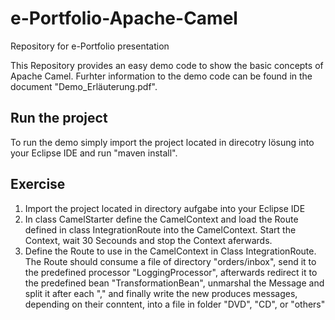 # e-Portfolio-Apache-Camel
Repository for e-Portfolio presentation

This Repository provides an easy demo code to show the basic concepts of Apache Camel.
Furhter information to the demo code can be found in the document "Demo_Erläuterung.pdf".

## Run the project
To run the demo simply import the project located in direcotry lösung into your Eclipse IDE and run "maven install".

## Exercise
1. Import the project located in directory aufgabe into your Eclipse IDE
2. In class CamelStarter define the CamelContext and load the Route defined in class IntegrationRoute into the CamelContext. Start the Context, wait 30 Secounds and stop the Context aferwards.
3. Define the Route to use in the CamelContext in Class IntegrationRoute.
  The Route should consume a file of directory "orders/inbox",
  send it to the predefined processor "LoggingProcessor",
  afterwards redirect it to the predefined bean "TransformationBean",
  unmarshal the Message and split it after each ","
   and finally write the new produces messages, depending on their conntent, into a file in folder "DVD", "CD", or "others"
